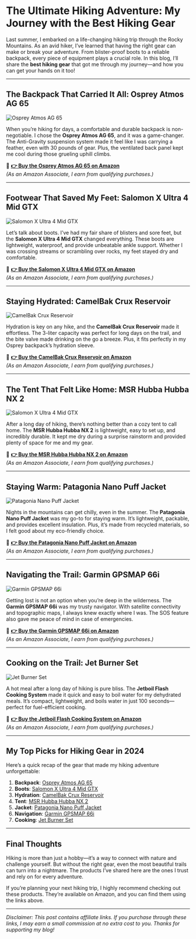 # The Ultimate Hiking Adventure: My Journey with the Best Hiking Gear

Last summer, I embarked on a life-changing hiking trip through the Rocky Mountains. As an avid hiker, I’ve learned that having the right gear can make or break your adventure. From blister-proof boots to a reliable backpack, every piece of equipment plays a crucial role. In this blog, I’ll share the **best hiking gear** that got me through my journey—and how you can get your hands on it too!

---

## The Backpack That Carried It All: Osprey Atmos AG 65

![Osprey Atmos AG 65](https://encrypted-tbn0.gstatic.com/images?q=tbn:ANd9GcT375R2kWFKJuPP2IDd10MWo4Bo_ZNSs93DHw&s)

When you’re hiking for days, a comfortable and durable backpack is non-negotiable. I chose the **Osprey Atmos AG 65**, and it was a game-changer. The Anti-Gravity suspension system made it feel like I was carrying a feather, even with 30 pounds of gear. Plus, the ventilated back panel kept me cool during those grueling uphill climbs.

🔗 **[👉 Buy the Osprey Atmos AG 65 on Amazon](https://amzn.to/4kKCvJ4)**  
*(As an Amazon Associate, I earn from qualifying purchases.)*

---

## Footwear That Saved My Feet: Salomon X Ultra 4 Mid GTX

![Salomon X Ultra 4 Mid GTX](https://encrypted-tbn0.gstatic.com/images?q=tbn:ANd9GcQA_eFK7Sgy2xKW19SvgDlyxSvgi5ZoimZmuQ&s)

Let’s talk about boots. I’ve had my fair share of blisters and sore feet, but the **Salomon X Ultra 4 Mid GTX** changed everything. These boots are lightweight, waterproof, and provide unbeatable ankle support. Whether I was crossing streams or scrambling over rocks, my feet stayed dry and comfortable.

🔗 **[👉 Buy the Salomon X Ultra 4 Mid GTX on Amazon](https://amzn.to/4kFGvKK)**  
*(As an Amazon Associate, I earn from qualifying purchases.)*

---

## Staying Hydrated: CamelBak Crux Reservoir

![CamelBak Crux Reservoir](https://m.media-amazon.com/images/I/51+sucwxypS._AC_SX679_.jpg)

Hydration is key on any hike, and the **CamelBak Crux Reservoir** made it effortless. The 3-liter capacity was perfect for long days on the trail, and the bite valve made drinking on the go a breeze. Plus, it fits perfectly in my Osprey backpack’s hydration sleeve.

🔗 **[👉 Buy the CamelBak Crux Reservoir on Amazon](https://amzn.to/4iEybJk)**  
*(As an Amazon Associate, I earn from qualifying purchases.)*

---

## The Tent That Felt Like Home: MSR Hubba Hubba NX 2

![Salomon X Ultra 4 Mid GTX](https://m.media-amazon.com/images/I/61EuzGaek-L._AC_SX679_.jpg)

After a long day of hiking, there’s nothing better than a cozy tent to call home. The **MSR Hubba Hubba NX 2** is lightweight, easy to set up, and incredibly durable. It kept me dry during a surprise rainstorm and provided plenty of space for me and my gear.

🔗 **[👉 Buy the MSR Hubba Hubba NX 2 on Amazon](https://amzn.to/4ikQbZy)**  
*(As an Amazon Associate, I earn from qualifying purchases.)*

---

## Staying Warm: Patagonia Nano Puff Jacket

![Patagonia Nano Puff Jacket](https://m.media-amazon.com/images/I/81E-7-9s-QL._AC_SX569_.jpg)

Nights in the mountains can get chilly, even in the summer. The **Patagonia Nano Puff Jacket** was my go-to for staying warm. It’s lightweight, packable, and provides excellent insulation. Plus, it’s made from recycled materials, so I felt good about my eco-friendly choice.

🔗 **[👉 Buy the Patagonia Nano Puff Jacket on Amazon](https://amzn.to/4kLSS8b)**  
*(As an Amazon Associate, I earn from qualifying purchases.)*

---

## Navigating the Trail: Garmin GPSMAP 66i

![Garmin GPSMAP 66i](https://m.media-amazon.com/images/I/61UGY2pxS1L._AC_SX679_.jpg)

Getting lost is not an option when you’re deep in the wilderness. The **Garmin GPSMAP 66i** was my trusty navigator. With satellite connectivity and topographic maps, I always knew exactly where I was. The SOS feature also gave me peace of mind in case of emergencies.

🔗 **[👉 Buy the Garmin GPSMAP 66i on Amazon](https://amzn.to/4hsMv6O)**  
*(As an Amazon Associate, I earn from qualifying purchases.)*

---

## Cooking on the Trail: Jet Burner Set

![Jet Burner Set](https://m.media-amazon.com/images/I/51D4jGU98IL._AC_SY300_SX300_.jpg)

A hot meal after a long day of hiking is pure bliss. The **Jetboil Flash Cooking System** made it quick and easy to boil water for my dehydrated meals. It’s compact, lightweight, and boils water in just 100 seconds—perfect for fuel-efficient cooking.

🔗 **[👉 Buy the Jetboil Flash Cooking System on Amazon](https://amzn.to/4iEZ7bW)**  
*(As an Amazon Associate, I earn from qualifying purchases.)*

---

## My Top Picks for Hiking Gear in 2024  

Here’s a quick recap of the gear that made my hiking adventure unforgettable:  

1. **Backpack**: [Osprey Atmos AG 65](https://amzn.to/4kKCvJ4)  
2. **Boots**: [Salomon X Ultra 4 Mid GTX](https://amzn.to/4kFGvKK)  
3. **Hydration**: [CamelBak Crux Reservoir](https://amzn.to/3xXyZzX)  
4. **Tent**: [MSR Hubba Hubba NX 2](https://amzn.to/4ikQbZy)  
5. **Jacket**: [Patagonia Nano Puff Jacket](https://amzn.to/4kLSS8b)  
6. **Navigation**: [Garmin GPSMAP 66i](https://amzn.to/4hsMv6O)  
7. **Cooking**: [Jet Burner Set](https://amzn.to/4iEZ7bW)  

---

## Final Thoughts  

Hiking is more than just a hobby—it’s a way to connect with nature and challenge yourself. But without the right gear, even the most beautiful trails can turn into a nightmare. The products I’ve shared here are the ones I trust and rely on for every adventure.  

If you’re planning your next hiking trip, I highly recommend checking out these products. They’re available on Amazon, and you can find them using the links above.  

---

*Disclaimer: This post contains affiliate links. If you purchase through these links, I may earn a small commission at no extra cost to you. Thanks for supporting my blog!*
